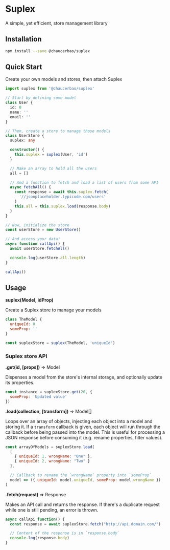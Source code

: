 # Suplex
A simple, yet efficient, store management library

## Installation

```sh
npm install --save @chaucerbao/suplex
```

## Quick Start
Create your own models and stores, then attach Suplex

```ts
import suplex from '@chaucerbao/suplex'

// Start by defining some model
class User {
  id: 0
  name: ''
  email: ''
}

// Then, create a store to manage those models
class UserStore {
  suplex: any

  constructor() {
    this.suplex = suplex(User, 'id')
  }

  // Make an array to hold all the users
  all = []

  // And a function to fetch and load a list of users from some API
  async fetchAll() {
    const response = await this.suplex.fetch(
      '//jsonplaceholder.typicode.com/users'
    )
    this.all = this.suplex.load(response.body)
  }
}

// Now, initialize the store
const userStore = new UserStore()

// And access your data!
async function callApi() {
  await userStore.fetchAll()

  console.log(userStore.all.length)
}

callApi()
```

## Usage

**suplex(Model, idProp)**

Create a Suplex store to manage your models

```js
class TheModel {
  uniqueId: 0
  someProp: ''
}

const suplexStore = suplex(TheModel, 'uniqueId')
```

### Suplex store API

**.get(id, [props])** => Model

Dispenses a model from the store's internal storage, and optionally update its properties.

```js
const instance = suplexStore.get(20, {
  someProp: 'Updated value'
})
```

**.load(collection, [transform])** => Model[]

Loops over an array of objects, injecting each object into a model and storing it. If a `transform` callback is given, each object will run through the callback before being passed into the model. This is useful for processing a JSON response before consuming it (e.g. rename properties, filter values).

```js
const arrayOfModels = suplexStore.load(
  [
    { uniqueId: 1, wrongName: "One" },
    { uniqueId: 2, wrongName: "Two" }
  ],

  // Callback to rename the `wrongName` property into `someProp`
  model => ({ uniqueId: model.uniqueId, someProp: model.wrongName })
)
```

**.fetch(request)** => Response

Makes an API call and returns the response. If there's a duplicate request while one is still pending, an error is thrown.

```js
async callApi function() {
  const response = await suplexStore.fetch("http://api.domain.com/")

  // Content of the response is in `response.body`
  console.log(response.body)
}
```
